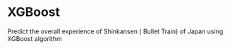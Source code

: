 # XGBoost
Predict the overall experience of Shinkansen ( Bullet Train) of Japan using XGBoost algorithm
